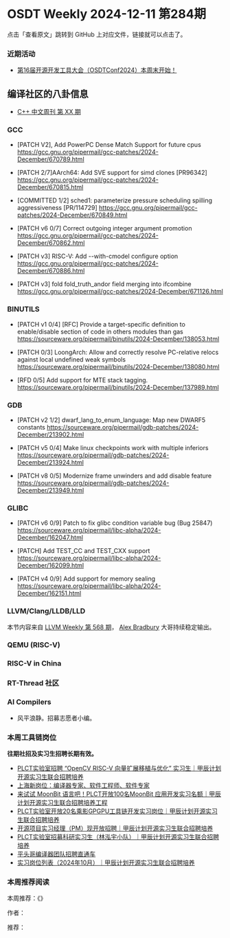 # OSDT Weekly 2024-12-11 第284期

点击「查看原文」跳转到 GitHub 上对应文件，链接就可以点击了。

### 近期活动

- [第16届开源开发工具大会（OSDTConf2024）本周末开始！]()

## 编译社区的八卦信息

- [C++ 中文周刊 第 XX 期]()

### GCC

- [PATCH V2], Add PowerPC Dense Match Support for future cpus
    https://gcc.gnu.org/pipermail/gcc-patches/2024-December/670789.html

- [PATCH 2/7]AArch64: Add SVE support for simd clones [PR96342]
    https://gcc.gnu.org/pipermail/gcc-patches/2024-December/670815.html

- [COMMITTED 1/2] sched1: parameterize pressure scheduling spilling aggressiveness [PR/114729]
    https://gcc.gnu.org/pipermail/gcc-patches/2024-December/670849.html

- [PATCH v6 0/7] Correct outgoing integer argument promotion
    https://gcc.gnu.org/pipermail/gcc-patches/2024-December/670862.html

- [PATCH v3] RISC-V: Add --with-cmodel configure option
    https://gcc.gnu.org/pipermail/gcc-patches/2024-December/670886.html

- [PATCH v3] fold fold_truth_andor field merging into ifcombine
    https://gcc.gnu.org/pipermail/gcc-patches/2024-December/671126.html

### BINUTILS

- [PATCH v1 0/4] [RFC] Provide a target-specific definition to enable/disable section of code in others modules than gas
    https://sourceware.org/pipermail/binutils/2024-December/138053.html

- [PATCH 0/3] LoongArch: Allow and correctly resolve PC-relative relocs against local undefined weak symbols
    https://sourceware.org/pipermail/binutils/2024-December/138080.html

- [RFD 0/5] Add support for MTE stack tagging.
    https://sourceware.org/pipermail/binutils/2024-December/137989.html 

### GDB

- [PATCH v2 1/2] dwarf_lang_to_enum_language: Map new DWARF5 constants
    https://sourceware.org/pipermail/gdb-patches/2024-December/213902.html

- [PATCH v5 0/4] Make linux checkpoints work with multiple inferiors
    https://sourceware.org/pipermail/gdb-patches/2024-December/213924.html

- [PATCH v8 0/5] Modernize frame unwinders and add disable feature
    https://sourceware.org/pipermail/gdb-patches/2024-December/213949.html

### GLIBC

- [PATCH v6 0/9] Patch to fix glibc condition variable bug (Bug 25847)
    https://sourceware.org/pipermail/libc-alpha/2024-December/162047.html

- [PATCH] Add TEST_CC and TEST_CXX support
    https://sourceware.org/pipermail/libc-alpha/2024-December/162099.html

- [PATCH v4 0/9] Add support for memory sealing
    https://sourceware.org/pipermail/libc-alpha/2024-December/162151.html

### LLVM/Clang/LLDB/LLD

本节内容来自 [LLVM Weekly 第 568 期](http://llvmweekly.org/issue/568)，
[Alex Bradbury](https://www.linkedin.com/in/alex-bradbury/) 大哥持续稳定输出。

### QEMU (RISC-V)

### RISC-V in China

### RT-Thread 社区

### AI Compilers

- 风平浪静。招募志愿者小编。

### 本周工具链岗位

**往期社招及实习生招聘长期有效。**

- [PLCT实验室招聘 “OpenCV RISC-V 向量扩展移植与优化” 实习生｜甲辰计划开源实习生联合招聘培养](https://mp.weixin.qq.com/s/NSFIlymcfe_gJBmJXK0Zng)
- [上海新岗位：编译器专家、软件工程师、软件专家](https://mp.weixin.qq.com/s/pX2R3znrPCxdsOLVg9YVXA)
- [来试试 MoonBit 语言吧！PLCT开放100名MoonBit 应用开发实习名额｜甲辰计划开源实习生联合招聘培养工程](https://mp.weixin.qq.com/s/VUwXNvYzharpK6Aou4hssw)
- [PLCT实验室开放20名乘影GPGPU工具链开发实习岗位｜甲辰计划开源实习生联合招聘培养](https://mp.weixin.qq.com/s/DalDbZYiP2IFALvB2Wwb6w)
- [开源项目实习经理（PM）现开放招聘｜甲辰计划开源实习生联合招聘培养](https://mp.weixin.qq.com/s/9uIxvaMOVjsbcGjHbidvgg)
- [PLCT实验室招募科研实习生（林泓宇小队）｜甲辰计划开源实习生联合招聘培养](https://mp.weixin.qq.com/s/8XtWlfBF9RxUoUCHskQpPw)
- [平头哥编译器团队招聘直通车](https://mp.weixin.qq.com/s/fRFWolihmi05hTuBvI8u2g)
- [实习岗位列表（2024年10月）｜甲辰计划开源实习生联合招聘培养](https://mp.weixin.qq.com/s/UCcsvhw6Kxw3EQOd0JVlUg)

### 本周推荐阅读

本周推荐：《》

作者：

推荐：
